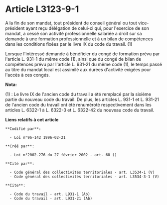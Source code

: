 # Article L3123-9-1

A la fin de son mandat, tout président de conseil général ou tout vice-président ayant reçu délégation de celui-ci qui, pour
l'exercice de son mandat, a cessé son activité professionnelle salariée a droit sur sa demande à une formation
professionnelle et à un bilan de compétences dans les conditions fixées par le livre IX du code du travail. (1)

Lorsque l'intéressé demande à bénéficier du congé de formation prévu par l'article L. 931-1 du même code (1), ainsi que du
congé de bilan de compétences prévu par l'article L. 931-21 du même code (1), le temps passé au titre du mandat local est
assimilé aux durées d'activité exigées pour l'accès à ces congés.

**Nota:**

(1) :  Le livre IX de l'ancien code du travail a été remplacé par la sixième partie du nouveau code du travail. De plus, les
articles L. 931-1 et L. 931-21 de l'ancien code du travail ont été renuméroté respectivement dans les articles L. 6322-1 à L.
6322-3 et L. 6322-42 du nouveau code du travail.

**Liens relatifs à cet article**

	**Codifié par**:

	  - Loi n°96-142 1996-02-21

	**Créé par**:

	  - Loi n°2002-276 du 27 février 2002 - art. 68 ()

	**Cité par**:

	  - Code général des collectivités territoriales - art. L3534-1 (V)
	  - Code général des collectivités territoriales - art. L3534-3-1 (V)

	**Cite**:

	  - Code du travail - art. L931-1 (Ab)
	  - Code du travail - art. L931-21 (Ab)
